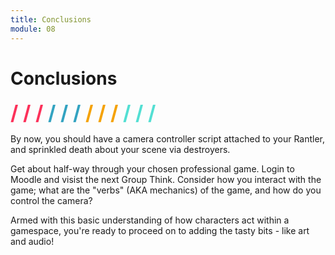 ```yaml
---
title: Conclusions
module: 08
---
```


# Conclusions
<span style="color: #FC315A; font-size: xx-large; font-weight: bold">/ / / </span>
<span style="color: #33A3C1; font-size: xx-large; font-weight: bold">/ / / </span>
<span style="color: #F5A205; font-size: xx-large; font-weight: bold">/ / / </span>
<span style="color: #53DFD3; font-size: xx-large; font-weight: bold">/ / / </span>

By now, you should have a camera controller script attached to your Rantler, and sprinkled death about your scene via destroyers.

Get about half-way through your chosen professional game. Login to Moodle and visist the next Group Think. Consider how you interact with the game; what are the "verbs" (AKA mechanics) of the game, and how do you control the camera?

Armed with this basic understanding of how characters act within a gamespace, you're ready to proceed on to adding the tasty bits - like art and audio!
